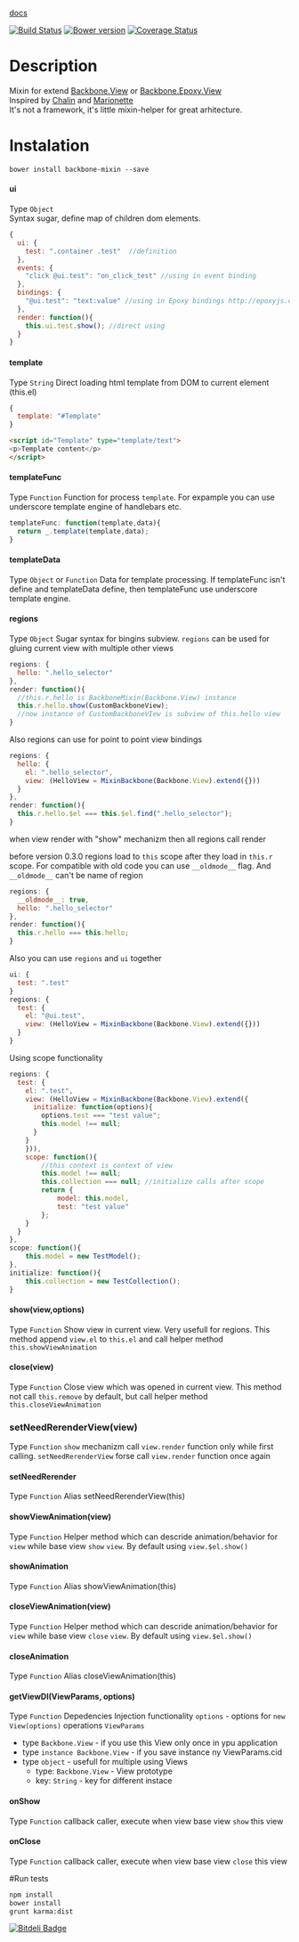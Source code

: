 [docs](https://lexich.github.io/backbone-mixin/)

[![Build Status](https://travis-ci.org/lexich/backbone-mixin.png?branch=master)](https://travis-ci.org/lexich/backbone-mixin)
[![Bower version](https://badge.fury.io/bo/backbone-mixin.svg)](http://badge.fury.io/bo/backbone-mixin)
[![Coverage Status](https://coveralls.io/repos/lexich/backbone-mixin/badge.png?branch=master)](https://coveralls.io/r/lexich/backbone-mixin?branch=master)
# Description
Mixin for extend [Backbone.View](http://backbonejs.org/#View) or [Backbone.Epoxy.View](http://epoxyjs.org/documentation.html#view)  
Inspired by [Chalin](chaplinjs.org) and [Marionette](http://marionettejs.com/)  
It's not a framework, it's little mixin-helper for great arhitecture.

# Instalation
```
bower install backbone-mixin --save
```

#### ui  
Type `Object`  
Syntax sugar, define map of children dom elements.
```js
{
  ui: {
    test: ".container .test"  //definition
  },
  events: {
    "click @ui.test": "on_click_test" //using in event binding
  },
  bindings: {
    "@ui.test": "text:value" //using in Epoxy bindings http://epoxyjs.org/tutorials.html#simple-bindings
  },
  render: function(){
    this.ui.test.show(); //direct using
  }
}
```

#### template
Type `String`
Direct loading html template from DOM to current element (this.el)
```js
{
  template: "#Template"  
}

```
```html
<script id="Template" type="template/text">
<p>Template content</p>
</script>
```

#### templateFunc
Type `Function`
Function for process `template`. For expample you can use underscore template engine of handlebars etc.
```js
templateFunc: function(template,data){
  return _.template(template,data);
}
```

#### templateData
Type `Object` or `Function`
Data for template processing. If templateFunc isn't define and templateData define, then templateFunc use underscore template engine.

#### regions
Type `Object`
Sugar syntax for bingins subview. `regions` can be used for gluing current view with multiple other views
```js
regions: {
  hello: ".hello_selector"  
},
render: function(){
  //this.r.hello is BackboneMixin(Backbone.View) instance
  this.r.hello.show(CustomBackboneView); 
  //now instance of CustomBackboneVIew is subview of this.hello view
}
```
Also regions can use for point to point view bindings

```js
regions: {
  hello: {
    el: ".hello_selector",
    view: (HelloView = MixinBackbone(Backbone.View).extend({}))
  }
},
render: function(){
  this.r.hello.$el === this.$el.find(".hello_selector");
}
```
when view render with "show" mechanizm then all regions call render

before version 0.3.0 regions load to `this` scope after they load in `this.r` scope. For compatible with old code you can use `__oldmode__` flag. And `__oldmode__` can't be name of region

```js
regions: {
  __oldmode__: true,
  hello: ".hello_selector"
},
render: function(){
  this.r.hello === this.hello;
}
```

Also you can use `regions` and `ui` together
```js
ui: {
  test: ".test"
}
regions: {
  test: {
    el: "@ui.test",
    view: (HelloView = MixinBackbone(Backbone.View).extend({}))
  }
}
```

Using scope functionality
```js
regions: {
  test: {
  	el: ".test",
  	view: (HelloView = MixinBackbone(Backbone.View).extend({
	  initialize: function(options){
	    options.test === "test value";
	    this.model !== null;
	  }
	}
  	})),
  	scope: function(){
		//this context is context of view
		this.model !== null;
		this.collection === null; //initialize calls after scope
		return {
			model: this.model,
			test: "test value"
		};
  	}
  }
},
scope: function(){
	this.model = new TestModel();
},
initialize: function(){
	this.collection = new TestCollection();
}

```

#### show(view,options)
Type `Function`
Show view in current view. Very usefull for regions. This method append `view.el` to `this.el` and call helper method `this.showViewAnimation`

#### close(view)
Type `Function`
Close view which was opened in current view. This method not call `this.remove` by default, but call helper method `this.closeViewAnimation`

### setNeedRerenderView(view)
Type `Function`
`show` mechanizm call `view.render` function only while first calling. `setNeedRerenderView` forse call `view.render` function once again

#### setNeedRerender 
Type `Function`
Alias setNeedRerenderView(this)

#### showViewAnimation(view)
Type `Function`
Helper method which can descride animation/behavior for `view` while base view `show` `view`. By default using `view.$el.show()`

#### showAnimation
Type `Function`
Alias showViewAnimation(this)

#### closeViewAnimation(view)
Type `Function`
Helper method which can descride animation/behavior for `view` while base view `close` `view`. By default using `view.$el.show()`

#### closeAnimation
Type `Function`
Alias closeViewAnimation(this)

#### getViewDI(ViewParams, options)
Type `Function`
Depedencies Injection functionality
`options` - options for `new View(options)`  operations
`ViewParams`
  - type `Backbone.View` - if you use this View only once in ypu application
  - type `instance Backbone.View` - if you save instance ny ViewParams.cid
  - type `object` - usefull for multiple using Views
    - type: `Backbone.View` - View prototype
    - key: `String` - key for different instace

#### onShow
Type `Function`
callback caller,  execute when view base view `show` this view

#### onClose
Type `Function`
callback caller, execute when view base view `close` this view

#Run tests
```bash
npm install
bower install
grunt karma:dist
```



[![Bitdeli Badge](https://d2weczhvl823v0.cloudfront.net/lexich/backbone-mixin/trend.png)](https://bitdeli.com/free "Bitdeli Badge")

